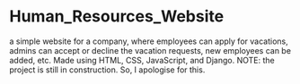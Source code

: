 # Human_Resources_Website
a simple website for a company, where employees can apply for vacations, admins can accept or decline the vacation requests, new employees can be added, etc. Made using HTML, CSS, JavaScript, and Django.
NOTE: the project is still in construction. So, I apologise for this.
